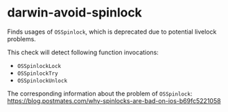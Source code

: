 # darwin-avoid-spinlock

Finds usages of `OSSpinlock`, which is deprecated due to potential
livelock problems.

This check will detect following function invocations:

  - `OSSpinlockLock`
  - `OSSpinlockTry`
  - `OSSpinlockUnlock`

The corresponding information about the problem of `OSSpinlock`:
<https://blog.postmates.com/why-spinlocks-are-bad-on-ios-b69fc5221058>
